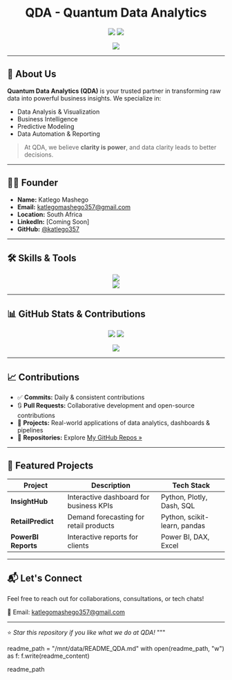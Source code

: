 

<h1 align="center">QDA - Quantum Data Analytics</h1>
<p align="center">
  <img src="https://img.shields.io/badge/Founder-Katlego%20Mashego-blue?style=flat-square" />
  <img src="https://img.shields.io/badge/Email-katlegomashego357@gmail.com-orange?style=flat-square" />
</p>

<p align="center">
  <img src="https://readme-typing-svg.demolab.com/?lines=Welcome+to+Quantum+Data+Analytics!;Transforming+Data+Into+Decisions;Your+Data.+Your+Power.&center=true&width=500&height=45">
</p>

---

## 🚀 About Us

**Quantum Data Analytics (QDA)** is your trusted partner in transforming raw data into powerful business insights. We specialize in:
- Data Analysis & Visualization
- Business Intelligence
- Predictive Modeling
- Data Automation & Reporting

> At QDA, we believe **clarity is power**, and data clarity leads to better decisions.

---

## 👨‍💻 Founder

- **Name:** Katlego Mashego  
- **Email:** [katlegomashego357@gmail.com](mailto:katlegomashego357@gmail.com)  
- **Location:** South Africa  
- **LinkedIn:** [Coming Soon]  
- **GitHub:** [@katlego357](https://github.com/katlego357)

---

## 🛠️ Skills & Tools

<p align="center">
  <img src="https://skillicons.dev/icons?i=python,r,sql,pandas,numpy,matplotlib,seaborn,tableau,powerbi,excel,git,github,linux" /><br>
  <img src="https://skillicons.dev/icons?i=aws,docker,postgres,azure" />
</p>

---

## 📊 GitHub Stats & Contributions

<p align="center">
  <img src="https://github-readme-stats.vercel.app/api?username=katlego357&show_icons=true&theme=radical" />
  <img src="https://github-readme-stats.vercel.app/api/top-langs/?username=katlego357&layout=compact&theme=radical" />
</p>

<p align="center">
  <img src="https://github-readme-streak-stats.herokuapp.com?user=katlego357&theme=radical" />
</p>

---

## 📈 Contributions

- ✅ **Commits:** Daily & consistent contributions
- 🔃 **Pull Requests:** Collaborative development and open-source contributions
- 🧩 **Projects:** Real-world applications of data analytics, dashboards & pipelines
- 📂 **Repositories:** Explore [My GitHub Repos »](https://github.com/katlego357?tab=repositories)

---

## 🌟 Featured Projects

| Project | Description | Tech Stack |
|--------|-------------|------------|
| **InsightHub** | Interactive dashboard for business KPIs | Python, Plotly, Dash, SQL |
| **RetailPredict** | Demand forecasting for retail products | Python, scikit-learn, pandas |
| **PowerBI Reports** | Interactive reports for clients | Power BI, DAX, Excel |

---

## 📬 Let's Connect

Feel free to reach out for collaborations, consultations, or tech chats!

📧 Email: [katlegomashego357@gmail.com](mailto:katlegomashego357@gmail.com)

---

⭐ _Star this repository if you like what we do at QDA!_
"""

readme_path = "/mnt/data/README_QDA.md"
with open(readme_path, "w") as f:
    f.write(readme_content)

readme_path
